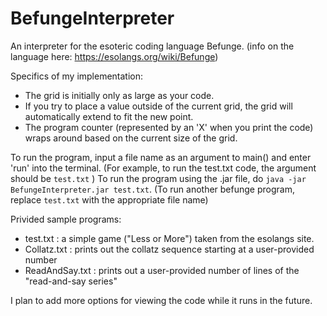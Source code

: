 # BefungeInterpreter
An interpreter for the esoteric coding language Befunge.
(info on the language here: https://esolangs.org/wiki/Befunge)

Specifics of my implementation:

- The grid is initially only as large as your code.
- If you try to place a value outside of the current grid, the grid will automatically extend to fit the new point.
- The program counter (represented by an 'X' when you print the code) wraps around based on the current size of the grid.

To run the program, input a file name as an argument to main() and enter 'run' into the terminal. (For example, to run the test.txt code, the argument should be `test.txt` )
To run the program using the .jar file, do `java -jar BefungeInterpreter.jar test.txt`. (To run another befunge program, replace `test.txt` with the appropriate file name)

Privided sample programs:

- test.txt : a simple game ("Less or More") taken from the esolangs site.
- Collatz.txt : prints out the collatz sequence starting at a user-provided number
- ReadAndSay.txt : prints out a user-provided number of lines of the "read-and-say series"

I plan to add more options for viewing the code while it runs in the future.